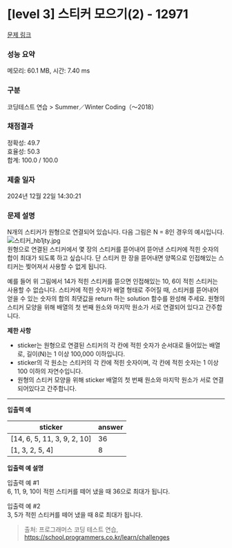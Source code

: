 # \[level 3] 스티커 모으기(2) - 12971

[문제 링크](https://school.programmers.co.kr/learn/courses/30/lessons/12971)

### 성능 요약

메모리: 60.1 MB, 시간: 7.40 ms

### 구분

코딩테스트 연습 > Summer／Winter Coding（～2018）

### 채점결과

정확성: 49.7\
효율성: 50.3\
합계: 100.0 / 100.0

### 제출 일자

2024년 12월 22일 14:30:21

### 문제 설명

N개의 스티커가 원형으로 연결되어 있습니다. 다음 그림은 N = 8인 경우의 예시입니다.\
![스티커\_hb1jty.jpg](https://grepp-programmers.s3.ap-northeast-2.amazonaws.com/files/production/d8d3a8b3-606c-4fb6-baf2-3a96cb53d70c/%E1%84%89%E1%85%B3%E1%84%90%E1%85%B5%E1%84%8F%E1%85%A5_hb1jty.jpg)\
원형으로 연결된 스티커에서 몇 장의 스티커를 뜯어내어 뜯어낸 스티커에 적힌 숫자의 합이 최대가 되도록 하고 싶습니다. 단 스티커 한 장을 뜯어내면 양쪽으로 인접해있는 스티커는 찢어져서 사용할 수 없게 됩니다.

예를 들어 위 그림에서 14가 적힌 스티커를 뜯으면 인접해있는 10, 6이 적힌 스티커는 사용할 수 없습니다. 스티커에 적힌 숫자가 배열 형태로 주어질 때, 스티커를 뜯어내어 얻을 수 있는 숫자의 합의 최댓값을 return 하는 solution 함수를 완성해 주세요. 원형의 스티커 모양을 위해 배열의 첫 번째 원소와 마지막 원소가 서로 연결되어 있다고 간주합니다.

**제한 사항**

* sticker는 원형으로 연결된 스티커의 각 칸에 적힌 숫자가 순서대로 들어있는 배열로, 길이(N)는 1 이상 100,000 이하입니다.
* sticker의 각 원소는 스티커의 각 칸에 적힌 숫자이며, 각 칸에 적힌 숫자는 1 이상 100 이하의 자연수입니다.
* 원형의 스티커 모양을 위해 sticker 배열의 첫 번째 원소와 마지막 원소가 서로 연결되어있다고 간주합니다.

***

**입출력 예**

| sticker                      | answer |
| ---------------------------- | ------ |
| \[14, 6, 5, 11, 3, 9, 2, 10] | 36     |
| \[1, 3, 2, 5, 4]             | 8      |

**입출력 예 설명**

입출력 예 #1\
6, 11, 9, 10이 적힌 스티커를 떼어 냈을 때 36으로 최대가 됩니다.

입출력 예 #2\
3, 5가 적힌 스티커를 떼어 냈을 때 8로 최대가 됩니다.

> 출처: 프로그래머스 코딩 테스트 연습, https://school.programmers.co.kr/learn/challenges
